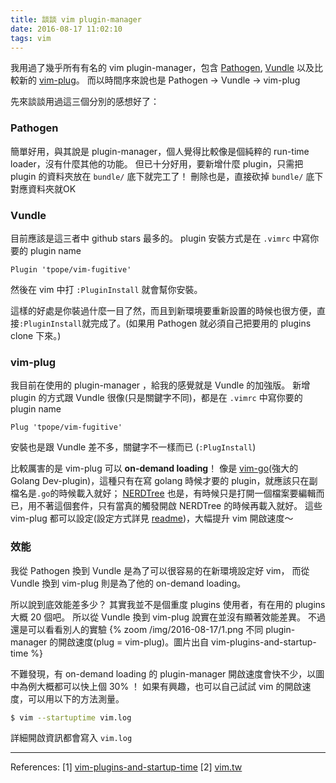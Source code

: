 ```yaml
---
title: 談談 vim plugin-manager
date: 2016-08-17 11:02:10
tags: vim
---
```


我用過了幾乎所有有名的 vim plugin-manager，包含 [Pathogen](https://github.com/tpope/vim-pathogen), [Vundle](https://github.com/VundleVim/Vundle.vim) 以及比較新的 [vim-plug](https://github.com/junegunn/vim-plug)。
而以時間序來說也是 Pathogen -> Vundle -> vim-plug

先來談談用過這三個分別的感想好了：

<!-- more -->
### Pathogen
簡單好用，與其說是 plugin-manager，個人覺得比較像是個純粹的 run-time loader，沒有什麼其他的功能。
但已十分好用，要新增什麼 plugin，只需把 plugin 的資料夾放在 `bundle/` 底下就完工了！
刪除也是，直接砍掉 `bundle/` 底下對應資料夾就OK

### Vundle
目前應該是這三者中 github stars 最多的。
plugin 安裝方式是在 `.vimrc` 中寫你要的 plugin name

```vim
Plugin 'tpope/vim-fugitive'
```
然後在 vim 中打 `:PluginInstall` 就會幫你安裝。

這樣的好處是你裝過什麼一目了然，而且到新環境要重新設置的時候也很方便，直接`:PluginInstall`就完成了。(如果用 Pathogen 就必須自己把要用的 plugins clone 下來。)

### vim-plug
我目前在使用的 plugin-manager ，給我的感覺就是 Vundle 的加強版。
新增 plugin 的方式跟 Vundle 很像(只是關鍵字不同)，都是在 `.vimrc` 中寫你要的 plugin name

```vim
Plug 'tpope/vim-fugitive'
```
安裝也是跟 Vundle 差不多，關鍵字不一樣而已 (`:PlugInstall`)

比較厲害的是 vim-plug 可以 **on-demand loading**！
像是 [vim-go](https://github.com/fatih/vim-go)(強大的 Golang Dev-plugin)，這種只有在寫 golang 時候才要的 plugin，就應該只在副檔名是`.go`的時候載入就好；
[NERDTree](https://github.com/scrooloose/nerdtree) 也是，有時候只是打開一個檔案要編輯而已，用不著這個套件，只有當真的觸發開啟 NERDTree 的時候再載入就好。
這些 vim-plug 都可以設定(設定方式詳見 [readme](https://github.com/junegunn/vim-plug))，大幅提升 vim 開啟速度～

### 效能
我從 Pathogen 換到 Vundle 是為了可以很容易的在新環境設定好 vim，
而從 Vundle 換到 vim-plug 則是為了他的 on-demand loading。

所以說到底效能差多少？
其實我並不是個重度 plugins 使用者，有在用的 plugins 大概 20 個吧。
所以從 Vundle 換到 vim-plug 說實在並沒有顯著效能差異。
不過還是可以看看別人的實驗
{% zoom /img/2016-08-17/1.png 不同 plugin-manager 的開啟速度(plug = vim-plug)。圖片出自 vim-plugins-and-startup-time %}
 
不難發現，有 on-demand loading 的 plugin-manager 開啟速度會快不少，以圖中為例大概都可以快上個 30% ！
如果有興趣，也可以自己試試 vim 的開啟速度，可以用以下的方法測量。

```bash
$ vim --startuptime vim.log
```

詳細開啟資訊都會寫入 `vim.log`

---

References:
[1] [vim-plugins-and-startup-time](http://junegunn.kr/2014/07/vim-plugins-and-startup-time/)
[2] [vim.tw](https://www.facebook.com/groups/vim.tw/)
